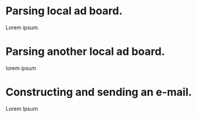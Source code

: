 # Parsing local ad board.
Lorem ipsum.
# Parsing another local ad board.
lorem ipsum
# Constructing and sending an e-mail.
Lorem Ipsum
